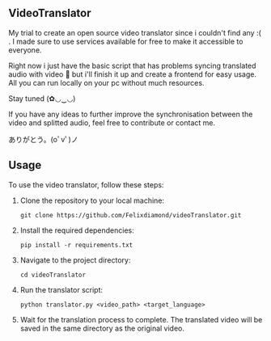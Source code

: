 ## VideoTranslator

My trial to create an open source video translator since i couldn't find any :( .
I made sure to use services available for free to make it accessible to everyone.

Right now i just have the basic script that has problems syncing translated audio with video 🥲 but i'll finish it up and create a frontend for easy usage. All you can run locally on your pc without much resources.

Stay tuned (✿◡‿◡)

If you have any ideas to further improve the synchronisation between the video and splitted audio, feel free to contribute or contact me.

ありがとう。(oﾟvﾟ)ノ

## Usage

To use the video translator, follow these steps:

1. Clone the repository to your local machine:
    ```
    git clone https://github.com/Felixdiamond/videoTranslator.git
    ```

2. Install the required dependencies:
    ```
    pip install -r requirements.txt
    ```

3. Navigate to the project directory:
    ```
    cd videoTranslator
    ```

4. Run the translator script:
    ```
    python translator.py <video_path> <target_language>
    ```

5. Wait for the translation process to complete. The translated video will be saved in the same directory as the original video.
